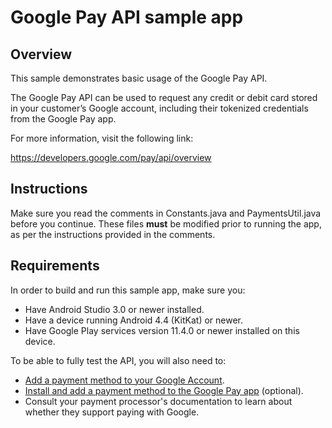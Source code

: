 # Google Pay API sample app

## Overview
This sample demonstrates basic usage of the Google Pay API.

The Google Pay API can be used to request any credit or debit card stored in
your customer’s Google account, including their tokenized credentials from
the Google Pay app.

For more information, visit the following link:

https://developers.google.com/pay/api/overview

## Instructions

Make sure you read the comments in Constants.java and PaymentsUtil.java before
you continue. These files **must** be modified prior to running the app, as per
the instructions provided in the comments.

## Requirements

In order to build and run this sample app, make sure you:

-   Have Android Studio 3.0 or newer installed.
-   Have a device running Android 4.4 (KitKat) or newer.
-   Have Google Play services version 11.4.0 or newer installed on this device.

To be able to fully test the API, you will also need to:

-   [Add a payment method to your Google Account](https://support.google.com/payments/answer/6220309).
-   [Install and add a payment method to the Google Pay app](https://support.google.com/pay/answer/6289372) (optional).
-   Consult your payment processor's documentation to learn about whether they support paying with Google.
